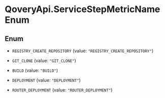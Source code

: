 # QoveryApi.ServiceStepMetricNameEnum

## Enum


* `REGISTRY_CREATE_REPOSITORY` (value: `"REGISTRY_CREATE_REPOSITORY"`)

* `GIT_CLONE` (value: `"GIT_CLONE"`)

* `BUILD` (value: `"BUILD"`)

* `DEPLOYMENT` (value: `"DEPLOYMENT"`)

* `ROUTER_DEPLOYMENT` (value: `"ROUTER_DEPLOYMENT"`)


